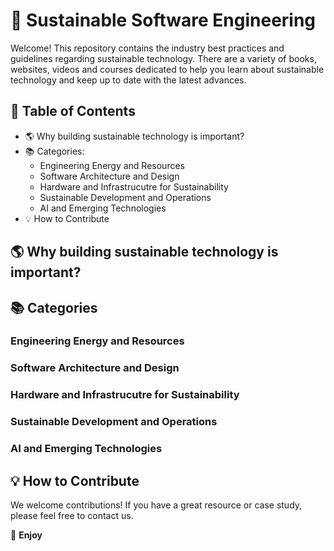 # 🌿 Sustainable Software Engineering

Welcome! This repository contains the industry best practices and guidelines regarding sustainable technology. There are a variety of books, websites, videos and courses dedicated to help you learn about sustainable technology and keep up to date with the latest advances. 

## 📌 Table of Contents

- 🌎 Why building sustainable technology is important?
- 📚 Categories:
  - Engineering Energy and Resources
  - Software Architecture and Design
  - Hardware and Infrastrucutre for Sustainability
  - Sustainable Development and Operations
  - AI and Emerging Technologies
- 💡 How to Contribute


## 🌎 Why building sustainable technology is important?

## 📚 Categories

### Engineering Energy and Resources 

### Software Architecture and Design

### Hardware and Infrastrucutre for Sustainability

### Sustainable Development and Operations

### AI and Emerging Technologies

## 💡 How to Contribute

We welcome contributions! If you have a great resource or case study, please feel free to contact us.

🚀 **Enjoy**




